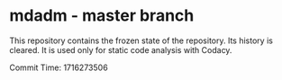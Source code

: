 # mdadm - master branch

This repository contains the frozen state of the repository.
Its history is cleared. It is used only for static code
analysis with Codacy.

Commit Time: 1716273506